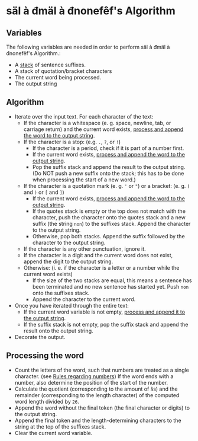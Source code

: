 # säl à đmäl à đnonefêf's Algorithm

## Variables

The following variables are needed in order to perform säl à đmäl à đnonefêf's Algorithm.:
- A [stack](https://en.wikipedia.org/wiki/Stack_(abstract_data_type)) of sentence suffixes.
- A stack of quotation/bracket characters
- The current word being processed.
- The output string

## Algorithm

- Iterate over the input text. For each character of the text:
  - If the character is a whitespace (e. g. space, newline, tab, or carriage return) and the current word exists, [process and append the word to the output string](#processing-the-word).
  - If the character is a stop: (e.g. `.`, `?`, or `!`)
    - If the character is a period, check if it is part of a number first.
    - If the current word exists, [process and append the word to the output string](#processing-the-word).
    - Pop the suffix stack and append the result to the output string. (Do NOT push a new suffix onto the stack; this has to be done when processing the start of a new word.)
  - If the character is a quotation mark (e. g. `'` or `"`) or a bracket: (e. g. `(` and `)` or `[` and `]`)
    - If the current word exists, [process and append the word to the output string](#processing-the-word).
    - If the quotes stack is empty or the top does not match with the character, push the character onto the quotes stack and a new suffix (the string `non`) to the suffixes stack. Append the character to the output string.
    - Otherwise, pop both stacks. Append the suffix followed by the character to the output string.
  - If the character is any other punctuation, ignore it.
  - If the character is a digit and the current word does not exist, append the digit to the output string.
  - Otherwise: (i. e. if the character is a letter or a number while the current word exists)
    - If the size of the two stacks are equal, this means a sentence has been terminated and no new sentence has started yet. Push `non` onto the suffixes stack.
    - Append the character to the current word.
- Once you have iterated through the entire text:
  - If the current word variable is not empty, [process and append it to the output string](#processing-the-word).
  - If the suffix stack is not empty, pop the suffix stack and append the result onto the output string.
- Decorate the output.

## Processing the word

- Count the letters of the word, such that numbers are treated as a single character. (see [Rules regarding numbers](./cocanb-guide.md#rules-regarding-numbers)) If the word ends with a number, also determine the position of the start of the number.
- Calculate the quotient (corresponding to the amount of `å`s) and the remainder (corresponding to the length character) of the computed word length divided by `26`.
- Append the word without the final token (the final character or digits) to the output string.
- Append the final token and the length-determining characters to the string at the top of the suffixes stack.
- Clear the current word variable.
